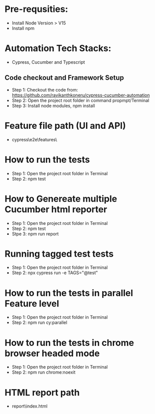 # Pre-requsities:

- Install Node Version > V15
- Install npm

# Automation Tech Stacks:

- Cypress, Cucumber and Typescript

## Code checkout and Framework Setup

- Step 1: Checkout the code from: https://github.com/ravikanthkoneru/cypress-cucumber-automation
- Step 2: Open the project root folder in command propmpt/Terminal
- Step 3: Install node modules, npm install

# Feature file path (UI and API)

- cypress\e2e\features\

# How to run the tests

- Step 1: Open the project root folder in Terminal
- Step 2: npm test

# How to Genereate multiple Cucumber html reporter

- Step 1: Open the project root folder in Terminal
- Step 2: npm test
- Stpe 3: npm run report

# Running tagged test tests

- Step 1: Open the project root folder in Terminal
- Step 2: npx cypress run -e TAGS="@test"

# How to run the tests in parallel Feature level

- Step 1: Open the project root folder in Terminal
- Step 2: npm run cy:parallel

# How to run the tests in chrome browser headed mode

- Step 1: Open the project root folder in Terminal
- Step 2: npm run chrome:noexit

# HTML report path

- report\index.html